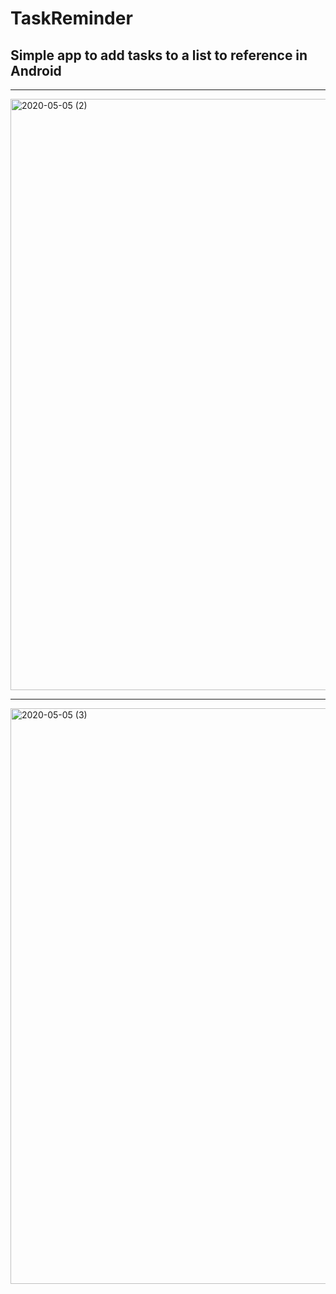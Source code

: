 # TaskReminder
## Simple app to add tasks to a list to reference in Android

---

<img width="946" alt="2020-05-05 (2)" src="https://user-images.githubusercontent.com/54012999/81095785-5804eb00-8eba-11ea-80d6-20c45028a72e.png">


---


<img width="921" alt="2020-05-05 (3)" src="https://user-images.githubusercontent.com/54012999/81095801-5affdb80-8eba-11ea-8a83-8143b3f14306.png">
